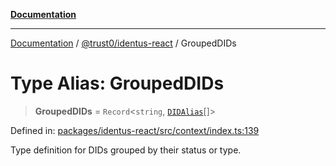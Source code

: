 [**Documentation**](../../../README.md)

***

[Documentation](../../../README.md) / [@trust0/identus-react](../README.md) / GroupedDIDs

# Type Alias: GroupedDIDs

> **GroupedDIDs** = `Record`\<`string`, [`DIDAlias`](DIDAlias.md)[]\>

Defined in: [packages/identus-react/src/context/index.ts:139](https://github.com/trust0-project/identus/blob/6a3633e2dda298264a61ec160d6f2c4aa9a3b988/packages/identus-react/src/context/index.ts#L139)

Type definition for DIDs grouped by their status or type.
